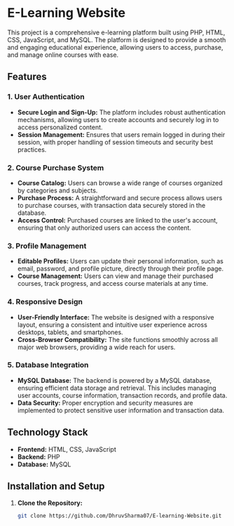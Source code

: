 # E-Learning Website

This project is a comprehensive e-learning platform built using PHP, HTML, CSS, JavaScript, and MySQL. The platform is designed to provide a smooth and engaging educational experience, allowing users to access, purchase, and manage online courses with ease.

## Features

### 1. User Authentication
- **Secure Login and Sign-Up:** The platform includes robust authentication mechanisms, allowing users to create accounts and securely log in to access personalized content.
- **Session Management:** Ensures that users remain logged in during their session, with proper handling of session timeouts and security best practices.

### 2. Course Purchase System
- **Course Catalog:** Users can browse a wide range of courses organized by categories and subjects.
- **Purchase Process:** A straightforward and secure process allows users to purchase courses, with transaction data securely stored in the database.
- **Access Control:** Purchased courses are linked to the user's account, ensuring that only authorized users can access the content.

### 3. Profile Management
- **Editable Profiles:** Users can update their personal information, such as email, password, and profile picture, directly through their profile page.
- **Course Management:** Users can view and manage their purchased courses, track progress, and access course materials at any time.

### 4. Responsive Design
- **User-Friendly Interface:** The website is designed with a responsive layout, ensuring a consistent and intuitive user experience across desktops, tablets, and smartphones.
- **Cross-Browser Compatibility:** The site functions smoothly across all major web browsers, providing a wide reach for users.

### 5. Database Integration
- **MySQL Database:** The backend is powered by a MySQL database, ensuring efficient data storage and retrieval. This includes managing user accounts, course information, transaction records, and profile data.
- **Data Security:** Proper encryption and security measures are implemented to protect sensitive user information and transaction data.

## Technology Stack

- **Frontend:** HTML, CSS, JavaScript
- **Backend:** PHP
- **Database:** MySQL

## Installation and Setup

1. **Clone the Repository:**
   ```bash
   git clone https://github.com/DhruvSharma07/E-learning-Website.git
